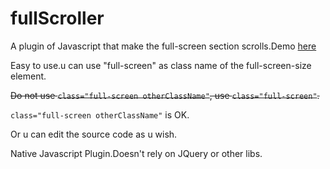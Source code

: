 # fullScroller
A plugin of Javascript that make the full-screen section scrolls.Demo [here](http://zzp0753.github.io/fullScroller)


Easy to use.u can use "full-screen" as class name of the full-screen-size element.

~~Do not use <code>class="full-screen otherClassName"</code>, use <code>class="full-screen"</code>.~~

<code>class="full-screen otherClassName"</code> is OK.

Or u can edit the source code as u wish.

Native Javascript Plugin.Doesn't rely on JQuery or other libs.
